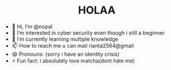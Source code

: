 <h1 align="center">HOLAA</h1>

- 👋 Hi, I’m @nopal
- 👀 I’m interested in cyber security even though i still a beginner
- 🌱 I’m currently learning multiple knowledge
- 📫 How to reach me u can mail rianta2564@gmail 
- 😄 Pronouns: (sorry i have an identity crisis)
- ⚡ Fun fact: i absolutely love matcha(dont hate me)
